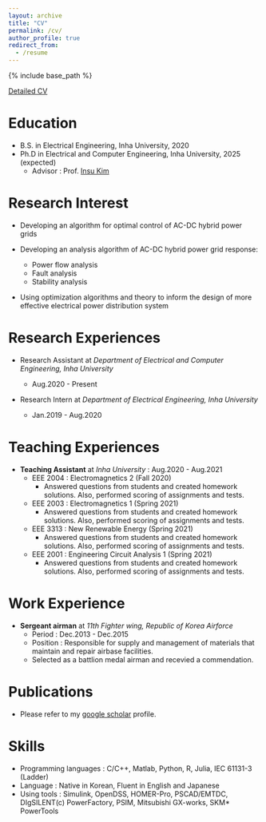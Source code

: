 ```yaml
---
layout: archive
title: "CV"
permalink: /cv/
author_profile: true
redirect_from:
  - /resume
---
```


{% include base_path %}

[Detailed CV](https://drive.google.com/file/d/1NRgbSYLRNUxIuVMPfU8yKg5f7FQ72FcQ/view?usp=drive_link)

Education
======
* B.S. in Electrical Engineering, Inha University, 2020
* Ph.D in Electrical and Computer Engineering, Inha University, 2025 (expected)
  * Advisor : Prof. [Insu Kim](https://eng.inha.ac.kr/eng/3590/subview.do?&enc=Zm5jdDF8QEB8JTJGZGVwYXJ0bWVudEludHJvJTJGZW5nJTJGNjMlMkYxNzklMkZjb2xsZWdlUHJvZlZpZXcuZG8lM0ZzaXRlSWQlM0RlbmclMjZpbmhhaWQlM0QzMDc2MTAzMjk2OTVERjFFMjZEMENDQzlGRDYzQzA5RjYyNkZBMDNFRTU0MzE4QzMxM0UxNjk3MUFCQkU2MDMyODNCOUI0NjIxMDYyRDYwOTlBMjExMEYwM0VCM0NCODU3MjlGQURDQUMwNDZGMkI3QTBCMkMzNkQxMjZEMTMwOCUyNg==)

Research Interest
======
* Developing an algorithm for optimal control of AC-DC hybrid power grids

* Developing an analysis algorithm of AC-DC hybrid power grid response:
  * Power flow analysis
  * Fault analysis
  * Stability analysis  

* Using optimization algorithms and theory to inform the design of more effective electrical power distribution system
  
Research Experiences
======
* Research Assistant at _Department of Electrical and Computer Engineering, Inha University_
  * Aug.2020 - Present

* Research Intern at _Department of Electrical Engineering, Inha University_
  * Jan.2019 - Aug.2020

Teaching Experiences
======
* **Teaching Assistant** at _Inha University_ : Aug.2020 - Aug.2021
  * EEE 2004 : Electromagnetics 2 (Fall 2020)
    * Answered questions from students and created homework solutions. Also, performed scoring of assignments and tests.
  * EEE 2003 : Electromagnetics 1 (Spring 2021)
    * Answered questions from students and created homework solutions. Also, performed scoring of assignments and tests.
  * EEE 3313 : New Renewable Energy (Spring 2021)
    * Answered questions from students and created homework solutions. Also, performed scoring of assignments and tests.
  * EEE 2001 : Engineering Circuit Analysis 1 (Spring 2021)
    * Answered questions from students and created homework solutions. Also, performed scoring of assignments and tests.


Work Experience
======
* **Sergeant airman** at _11th Fighter wing, Republic of Korea Airforce_
  * Period : Dec.2013 - Dec.2015
  * Position : Responsible for supply and management of materials that maintain and repair airbase facilities.
  * Selected as a battlion medal airman and recevied a commendation.


Publications
======
* Please refer to my [google scholar](https://scholar.google.com/citations?user=paV6M74AAAAJ&hl=ko) profile.
  
  
Skills
======
* Programming languages : C/C++, Matlab, Python, R, Julia, IEC 61131-3 (Ladder)
* Language : Native in Korean, Fluent in English and Japanese
* Using tools : Simulink, OpenDSS, HOMER-Pro, PSCAD/EMTDC, DIgSILENT(c) PowerFactory, PSIM, Mitsubishi GX-works, SKM* PowerTools